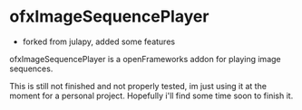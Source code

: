 ofxImageSequencePlayer
======================

- forked from julapy, added some features

ofxImageSequencePlayer is a openFrameworks addon for playing image sequences.

This is still not finished and not properly tested,
im just using it at the moment for a personal project.
Hopefully i'll find some time soon to finish it.
